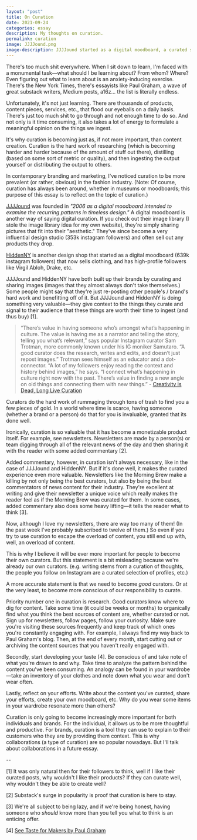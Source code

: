 ```yaml
---
layout: "post"
title: On Curation
date: 2021-09-24
categories: essay
description: My thoughts on curation.
permalink: curation
image: JJJJound.png
image-description: JJJJound started as a digital moodboard, a curated selection of images.
---
```


There's too much shit everywhere. When I sit down to learn, I'm faced with a monumental task—what should I be learning about? From whom? Where? Even figuring out what to learn about is an anxiety-inducing exercise. There's the New York Times, there's essayists like Paul Graham, a wave of great substack writers, Medium posts, a16z... the list is literally endless.

Unfortunately, it's not just learning. There are thousands of products, content pieces, services, etc., that flood our eyeballs on a daily basis. There's just too much shit to go through and not enough time to do so. And not only is it time consuming, it also takes a lot of energy to formulate a meaningful opinion on the things we ingest.

It's why curation is becoming just as, if not more important, than content creation. Curation is the hard work of researching (which is becoming harder and harder because of the amount of stuff out there), distilling (based on some sort of metric or quality), and then ingesting the output yourself or distributing the output to others.

In contemporary branding and marketing, I've noticed curation to be more prevalent (or rather, obvious) in the fashion industry. (Note: Of course, curation has always been around, whether in museums or moodboards; this purpose of this essay is to reflect on the topic of curation.)

[JJJJound](https://jjjj-image-library.com/) was founded in *"2006 as a digital moodboard intended to examine the recurring patterns in timeless design."* A digital moodboard is another way of saying digital curation. If you check out their image library (I stole the image library idea for my own website), they're simply sharing pictures that fit into their "aesthetic." They've since become a very influential design studio (353k instagram followers) and often sell out any products they drop.

[HiddenNY](https://www.instagram.com/hidden.ny/?hl=en) is another design shop that started as a digital moodboard (639k instagram followers) that now sells clothing, and has high-profile followers like Virgil Abloh, Drake, etc.

JJJJound and HiddenNY have both built up their brands by curating and sharing images (images that they almost always don't take themselves.) Some people might say that they're just re-posting other people's / brand's hard work and benefitting off of it. But JJJJound and HiddenNY is doing something very valuable—they give context to the things they curate and signal to their audience that these things are worth their time to ingest (and thus buy) [1].

> “There’s value in having someone who’s amongst what’s happening in culture. The value is having me as a narrator and telling the story, telling you what’s relevant,” says popular Instagram curator Sam Trotman, more commonly known under his IG moniker Samutaro. “A good curator does the research, writes and edits, and doesn’t just repost images.” Trotman sees himself as an educator and a dot-connector. “A lot of my followers enjoy reading the context and history behind images,” he says. “I connect what’s happening in culture right now with the past. There’s value in finding a new angle on old things and connecting them with new things.” - [Creativity is Dead, Long Live Curation](https://andjelicaaa.substack.com/p/creativity-is-dead-long-live-curation)

Curators do the hard work of rummaging through tons of trash to find you a few pieces of gold. In a world where time is scarce, having someone (whether a brand or a person) do that for you is invaluable, granted that its done well.

Ironically, curation is so valuable that it has become a monetizable product itself. For example, see newsletters. Newsletters are made by a person(s) or team digging through all of the relevant news of the day and then sharing it with the reader with some added commentary [2].

Added commentary, however, in curation isn't always necessary, like in the case of JJJJound and HiddenNY. But if it's done well, it makes the curated experience even more valuable. Newsletters like the Morning Brew make a killing by not only being the best curators, but also by being the best commentators of news content for their industry. They're excellent at writing and give their newsletter a unique voice which really makes the reader feel as if the Morning Brew was curated for them. In some cases, added commentary also does some heavy lifting—it tells the reader what to think [3].

Now, although I love my newsletters, there are way too many of them! (In the past week I've probably subscribed to twelve of them.) So even if you try to use curation to escape the overload of content, you still end up with, well, an overload of content.

This is why I believe it will be ever more important for people to become their own curators. But this statement is a bit misleading because we're already our own curators. (e.g. writing stems from a curation of thoughts, the people you follow on Instagram are a curated selection of profiles, etc.)

A more accurate statement is that we need to become *good* curators. Or at the very least, to become more conscious of our responsibility to curate.

Priority number one in curation is research. Good curators know where to dig for content. Take some time (it could be weeks or months) to organically find what you think the best sources of content are, whether curated or not. Sign up for newsletters, follow pages, follow your curiosity. Make sure you're visiting these sources frequently and keep track of which ones you're constantly engaging with. For example, I always find my way back to Paul Graham's blog. Then, at the end of every month, start cutting out or archiving the content sources that you haven't really engaged with.

Secondly, start developing your taste [4]. Be conscious of and take note of what you're drawn to and why. Take time to analyze the pattern behind the content you've been consuming. An analogy can be found in your wardrobe—take an inventory of your clothes and note down what you wear and don't wear often.

Lastly, reflect on your efforts. Write about the content you've curated, share your efforts, create your own moodboard, etc. Why do you wear some items in your wardrobe resonate more than others?

Curation is only going to become increasingly more important for both individuals and brands. For the individual, it allows us to be more thoughtful  and productive. For brands, curation is a tool they can use to explain to their customers who they are by providing them context. This is why collaborations (a type of curation) are so popular nowadays. But I'll talk about collaborations in a future essay.

--

[1] It was only natural then for their followers to think, well if I like their curated posts, why wouldn't I like their products? If they can curate well, why wouldn't they be able to create well?

[2] Substack's surge in popularity is proof that curation is here to stay.

[3] We're all subject to being lazy, and if we're being honest, having someone who *should* know more than you tell you what to think is an enticing offer.

[4] [See Taste for Makers by Paul Graham](http://www.paulgraham.com/taste.html)
